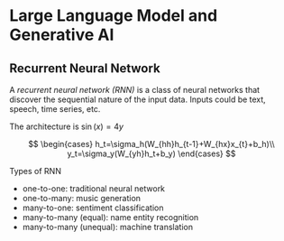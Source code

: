 

# Large Language Model and Generative AI

## Recurrent Neural Network
A *recurrent neural network (RNN)* is a class of neural networks that discover the sequential nature of the input data. Inputs could be text, speech, time series, etc.

The architecture is $\sin(x)=4y$

$$
\begin{cases}
h_t=\sigma_h(W_{hh}h_{t-1}+W_{hx}x_{t}+b_h)\\
y_t=\sigma_y(W_{yh}h_t+b_y)
\end{cases}
$$

Types of RNN
- one-to-one: traditional neural network
- one-to-many: music generation
- many-to-one: sentiment classification
- many-to-many (equal): name entity recognition
- many-to-many (unequal): machine translation
<!--stackedit_data:
eyJoaXN0b3J5IjpbLTU5MzgzMzQ0Ml19
-->